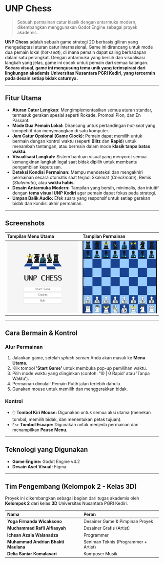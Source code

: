 # UNP Chess

> Sebuah permainan catur klasik dengan antarmuka modern, dikembangkan menggunakan Godot Engine sebagai proyek akademis.

**UNP Chess** adalah sebuah game strategi 2D berbasis giliran yang mengadaptasi aturan catur internasional. Game ini dirancang untuk mode dua pemain lokal (_hot-seat_), di mana pemain dapat saling berhadapan dalam satu perangkat. Dengan antarmuka yang bersih dan visualisasi langkah yang jelas, game ini cocok untuk pemain dari semua kalangan. **Secara visual, game ini mengusung tema unik yang terinspirasi dari lingkungan akademis Universitas Nusantara PGRI Kediri, yang tercermin pada desain setiap bidak caturnya.**

---

## Fitur Utama

-   **Aturan Catur Lengkap:** Mengimplementasikan semua aturan standar, termasuk gerakan spesial seperti Rokade, Promosi Pion, dan En Passant.
-   **Mode Dua Pemain Lokal:** Dirancang untuk pertandingan _hot-seat_ yang kompetitif dan menyenangkan di satu komputer.
-   **Jam Catur Opsional (Game Clock):** Pemain dapat memilih untuk bermain dengan kontrol waktu (seperti **Blitz** dan **Rapid**) untuk menambah tantangan, atau bermain dalam mode **klasik tanpa batas waktu**.
-   **Visualisasi Langkah:** Sistem bantuan visual yang menyorot semua kemungkinan langkah legal saat bidak dipilih untuk membantu pengambilan keputusan.
-   **Deteksi Kondisi Permainan:** Mampu mendeteksi dan mengakhiri permainan secara otomatis saat terjadi Skakmat (_Checkmate_), Remis (_Stalemate_), atau **waktu habis**.
-   **Desain Antarmuka Modern:** Tampilan yang bersih, minimalis, dan intuitif dengan **tema visual UNP Kediri** agar pemain dapat fokus pada strategi.
-   **Umpan Balik Audio:** Efek suara yang responsif untuk setiap gerakan bidak dan kondisi akhir permainan.

---

## Screenshots

| Tampilan Menu Utama                 | Tampilan Permainan                    |
| :---------------------------------- | :------------------------------------ |
| ![Menu Utama](screenshots/menu.png) | ![Gameplay](screenshots/gameplay.png) |

---

## Cara Bermain & Kontrol

### Alur Permainan

1.  Jalankan game, setelah _splash screen_ Anda akan masuk ke **Menu Utama**.
2.  Klik tombol **'Start Game'** untuk membuka pop-up pemilihan waktu.
3.  Pilih mode waktu yang diinginkan (contoh: '10 | 0 Rapid' atau 'Tanpa Waktu').
4.  Permainan dimulai! Pemain Putih jalan terlebih dahulu.
5.  Gunakan mouse untuk memilih dan menggerakkan bidak.

### Kontrol

-   🖱️ **Tombol Kiri Mouse:** Digunakan untuk semua aksi utama (menekan tombol, memilih bidak, dan menentukan petak tujuan).
-   `Esc` **Tombol Escape:** Digunakan untuk menjeda permainan dan menampilkan **Pause Menu**.

---

## Teknologi yang Digunakan

-   **Game Engine:** Godot Engine v4.2
-   **Desain Aset Visual:** Figma

---

## Tim Pengembang (Kelompok 2 - Kelas 3D)

Proyek ini dikembangkan sebagai bagian dari tugas akademis oleh **Kelompok 2** dari kelas **3D** Universitas Nusantara PGRI Kediri.

| Nama                                | Peran                                |
| :---------------------------------- | :----------------------------------- |
| **Yoga Firnanda Wicaksono**         | Desainer Game & Pimpinan Proyek      |
| **Muchammad Rafli Alfiasyah**       | Desainer Grafis (Artist)             |
| **Ichsan Azala Walanadza**          | Programmer                           |
| **Muhammad Andrian Bhakti Maulana** | Seniman Teknis (Programmer + Artist) |
| **Delia Saniar Komalasari**         | Komposer Musik                       |
